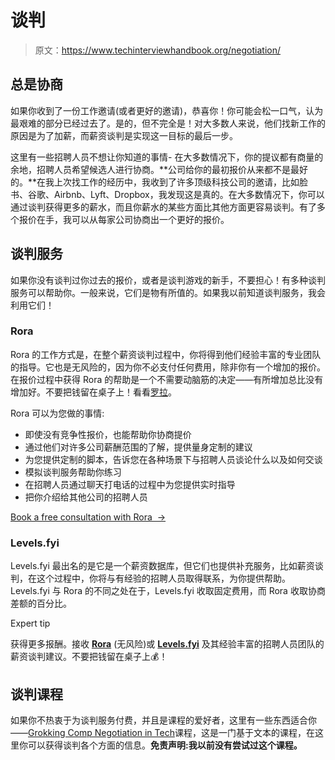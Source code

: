 # 谈判

> 原文：<https://www.techinterviewhandbook.org/negotiation/>



## 总是协商[](#always-negotiate "Direct link to heading")

如果你收到了一份工作邀请(或者更好的邀请)，恭喜你！你可能会松一口气，认为最艰难的部分已经过去了。是的，但不完全是！对大多数人来说，他们找新工作的原因是为了加薪，而薪资谈判是实现这一目标的最后一步。

这里有一些招聘人员不想让你知道的事情- 在大多数情况下，你的提议都有商量的余地，招聘人员希望候选人进行协商。**公司给你的最初报价从来都不是最好的。**在我上次找工作的经历中，我收到了许多顶级科技公司的邀请，比如脸书、谷歌、Airbnb、Lyft、Dropbox，我发现这是真的。在大多数情况下，你可以通过谈判获得更多的薪水，而且你薪水的某些方面比其他方面更容易谈判。有了多个报价在手，我可以从每家公司协商出一个更好的报价。

## 谈判服务[](#negotiation-services "Direct link to heading")

如果你没有谈判过你过去的报价，或者是谈判游戏的新手，不要担心！有多种谈判服务可以帮助你。一般来说，它们是物有所值的。如果我以前知道谈判服务，我会利用它们！

### Rora [​](#rora "Direct link to heading")

Rora 的工作方式是，在整个薪资谈判过程中，你将得到他们经验丰富的专业团队的指导。它也是无风险的，因为你不必支付任何费用，除非你有一个增加的报价。在报价过程中获得 Rora 的帮助是一个不需要动脑筋的决定——有所增加总比没有增加好。不要把钱留在桌子上！看看[罗拉](https://www.teamrora.com/?utm_source=techinterviewhandbook&utm_medium=referral&utm_content=website_negotiation)。

Rora 可以为您做的事情:

*   即使没有竞争性报价，也能帮助你协商提价
*   通过他们对许多公司薪酬范围的了解，提供量身定制的建议
*   为您提供定制的脚本，告诉您在各种场景下与招聘人员谈论什么以及如何交谈
*   模拟谈判服务帮助你练习
*   在招聘人员通过聊天打电话的过程中为您提供实时指导
*   把你介绍给其他公司的招聘人员

[Book a free consultation with Rora  →](https://www.teamrora.com/?utm_source=techinterviewhandbook&utm_medium=referral&utm_content=website_negotiation)

### Levels.fyi[](#levelsfyi "Direct link to heading")

Levels.fyi 最出名的是它是一个薪资数据库，但它们也提供补充服务，比如薪资谈判，在这个过程中，你将与有经验的招聘人员取得联系，为你提供帮助。Levels.fyi 与 Rora 的不同之处在于，Levels.fyi 收取固定费用，而 Rora 收取协商差额的百分比。

Expert tip

获得更多报酬。接收 [**Rora**](https://www.teamrora.com/?utm_source=techinterviewhandbook&utm_medium=referral&utm_content=website_negotiation) (无风险)或 [**Levels.fyi**](https://www.levels.fyi/services/?ref=TechInterviewHandbook&utm_source=techinterviewhandbook&utm_medium=referral&utm_content=website_negotiation) 及其经验丰富的招聘人员团队的薪资谈判建议。不要把钱留在桌子上💰！

## 谈判课程[](#negotiation-courses "Direct link to heading")

如果你不热衷于为谈判服务付费，并且是课程的爱好者，这里有一些东西适合你——[Grokking Comp Negotiation in Tech](https://www.educative.io/courses/grokking-comp-negotiation?aff=x23W)课程，这是一门基于文本的课程，在这里你可以获得谈判各个方面的信息。**免责声明:我以前没有尝试过这个课程。**

